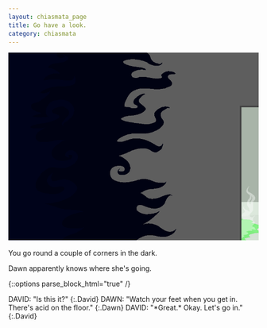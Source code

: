 ```yaml
---
layout: chiasmata_page
title: Go have a look.
category: chiasmata
---
```


![128](/chiasmata/images/narrative/127.png)

You go round a couple of corners in the dark.

Dawn apparently knows where she's going.

{::options parse_block_html="true" /}
<div class="dialogue">
DAVID: "Is this it?" 
{:.David}
DAWN: "Watch your feet when you get in. There's acid on the floor." 
{:.Dawn}
DAVID: "*Great.* Okay. Let's go in." 
{:.David}
</div>
